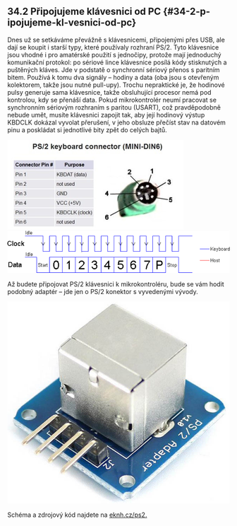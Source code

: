 ## 34.2 Připojujeme klávesnici od PC {#34-2-p-ipojujeme-kl-vesnici-od-pc}

Dnes už se setkáváme převážně s klávesnicemi, připojenými přes USB, ale dají se koupit i starší typy, které používaly rozhraní PS/2\. Tyto klávesnice jsou vhodné i pro amatérské použití s jednočipy, protože mají jednoduchý komunikační protokol: po sériové lince klávesnice posílá kódy stisknutých a puštěných kláves. Jde v podstatě o synchronní sériový přenos s paritním bitem. Používá k tomu dva signály – hodiny a data (oba jsou s otevřeným kolektorem, takže jsou nutné pull-upy). Trochu nepraktické je, že hodinové pulsy generuje sama klávesnice, takže obsluhující procesor nemá pod kontrolou, kdy se přenáší data. Pokud mikrokontrolér neumí pracovat se synchronním sériovým rozhraním s paritou (USART), což pravděpodobně nebude umět, musíte klávesnici zapojit tak, aby její hodinový výstup KBDCLK dokázal vyvolat přerušení, v jeho obsluze přečíst stav na datovém pinu a poskládat si jednotlivé bity zpět do celých bajtů.

![379-1.jpeg](../images/00237.jpeg)![379-2.png](../images/000040.png)

Až budete připojovat PS/2 klávesnici k mikrokontroléru, bude se vám hodit podobný adaptér – jde jen o PS/2 konektor s vyvedenými vývody.

![379-3.jpeg](../images/00325.jpeg)

Schéma a zdrojový kód najdete na [eknh.cz/ps2.](https://eknh.cz/ps2.)
